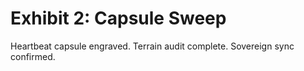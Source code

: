 # Exhibit 2: Capsule Sweep  
Heartbeat capsule engraved. Terrain audit complete. Sovereign sync confirmed.
